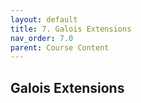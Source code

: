 ```yaml
---
layout: default
title: 7. Galois Extensions
nav_order: 7.0
parent: Course Content
---
```


## Galois Extensions